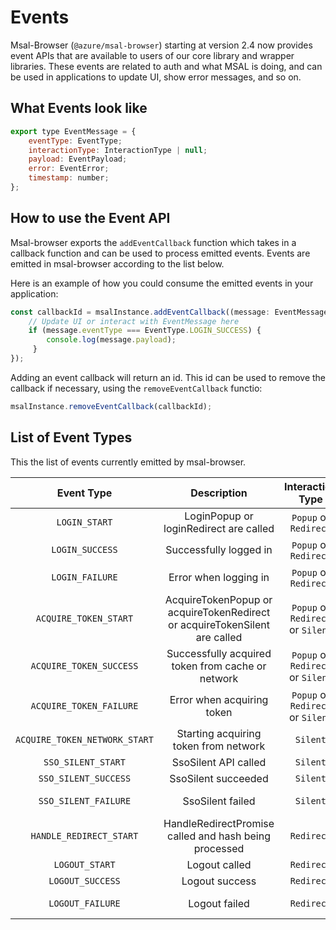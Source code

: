# Events

Msal-Browser (`@azure/msal-browser`) starting at version 2.4 now provides event APIs that are available to users of our core library and wrapper libraries. These events are related to auth and what MSAL is doing, and can be used in applications to update UI, show error messages, and so on.

## What Events look like
```javascript
export type EventMessage = {
    eventType: EventType;
    interactionType: InteractionType | null;
    payload: EventPayload;
    error: EventError;
    timestamp: number;
};
```

## How to use the Event API
Msal-browser exports the `addEventCallback` function which takes in a callback function and can be used to process emitted events. Events are emitted in msal-browser according to the list below.

Here is an example of how you could consume the emitted events in your application:
```javascript
const callbackId = msalInstance.addEventCallback((message: EventMessage) => {
    // Update UI or interact with EventMessage here
    if (message.eventType === EventType.LOGIN_SUCCESS) {
        console.log(message.payload);
     }
});
```
Adding an event callback will return an id. This id can be used to remove the callback if necessary, using the `removeEventCallback` functio:

```javascript
msalInstance.removeEventCallback(callbackId);
```

## List of Event Types

This the list of events currently emitted by msal-browser.

| Event Type                    | Description                                                                | Interaction Type                 | Payload                                         | Error              |
|:-----------------------------:|:--------------------------------------------------------------------------:|:--------------------------------:|:-----------------------------------------------:|:------------------:|
| `LOGIN_START`                 | LoginPopup or loginRedirect are called                                     | `Popup` or `Redirect`            | PopupRequest or RedirectRequest                 |                    |
| `LOGIN_SUCCESS`               | Successfully logged in                                                     | `Popup` or `Redirect`            | AuthenticationResult                            |                    |
| `LOGIN_FAILURE`               | Error when logging in                                                      | `Popup` or `Redirect`            |                                                 | AuthError or Error |
| `ACQUIRE_TOKEN_START`         | AcquireTokenPopup or acquireTokenRedirect or acquireTokenSilent are called | `Popup` or `Redirect` or `Silent`| PopupRequest or RedirectRequest or SilentRequest|                    |
| `ACQUIRE_TOKEN_SUCCESS`       | Successfully acquired token from cache or network                          | `Popup` or `Redirect` or `Silent`| AuthenticationResult                            |                    |
| `ACQUIRE_TOKEN_FAILURE`       | Error when acquiring token                                                 | `Popup` or `Redirect` or `Silent`|                                                 | AuthError or Error |
| `ACQUIRE_TOKEN_NETWORK_START` | Starting acquiring token from network                                      | `Silent`                         |                                                 |                    |
| `SSO_SILENT_START`            | SsoSilent API called                                                       | `Silent`                         | SsoSilentRequest                                |                    |
| `SSO_SILENT_SUCCESS`          | SsoSilent succeeded                                                        | `Silent`                         | AuthenticationResult                            |                    |
| `SSO_SILENT_FAILURE`          | SsoSilent failed                                                           | `Silent`                         |                                                 | AuthError or Error |
| `HANDLE_REDIRECT_START`       | HandleRedirectPromise called and hash being processed                      | `Redirect`                       |                                                 |                    |
| `LOGOUT_START`                | Logout called                                                              | `Redirect`                       | EndSessionRequest                               |                    |
| `LOGOUT_SUCCESS`              | Logout success                                                             | `Redirect`                       | EndSessionRequest                               |                    |
| `LOGOUT_FAILURE`              | Logout failed                                                              | `Redirect`                       |                                                 | AuthError or Error |
